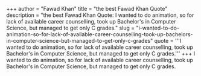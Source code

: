 +++
author = "Fawad Khan"
title = "the best Fawad Khan Quote"
description = "the best Fawad Khan Quote: I wanted to do animation, so for lack of available career counselling, took up Bachelor's in Computer Science, but managed to get only C grades."
slug = "i-wanted-to-do-animation-so-for-lack-of-available-career-counselling-took-up-bachelors-in-computer-science-but-managed-to-get-only-c-grades"
quote = '''I wanted to do animation, so for lack of available career counselling, took up Bachelor's in Computer Science, but managed to get only C grades.'''
+++
I wanted to do animation, so for lack of available career counselling, took up Bachelor's in Computer Science, but managed to get only C grades.
